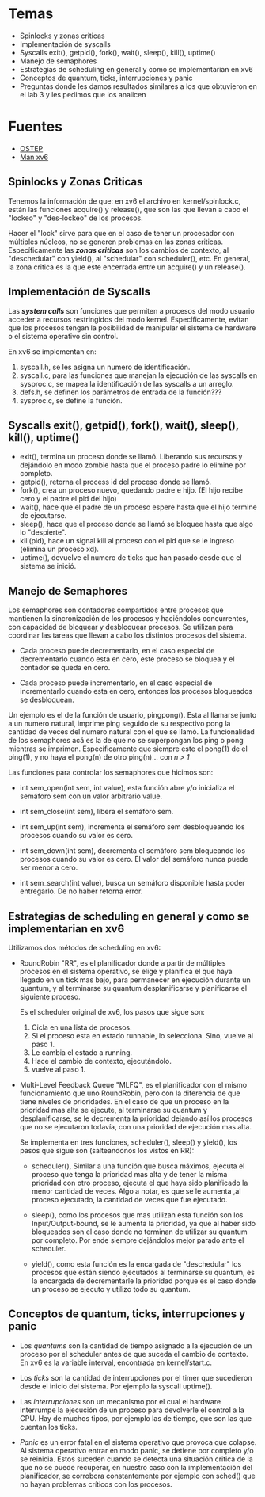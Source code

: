 # Temas
- Spinlocks y zonas criticas
- Implementación de syscalls
- Syscalls exit(), getpid(), fork(), wait(), sleep(), kill(), uptime()
- Manejo de semaphores
- Estrategias de scheduling en general y como se implementarian en xv6
- Conceptos de quantum, ticks, interrupciones y panic
- Preguntas donde les damos resultados similares a los que obtuvieron en el lab 3 y les pedimos que los analicen

# Fuentes
- [OSTEP](https://pages.cs.wisc.edu/~remzi/OSTEP/threads-sema.pdf)
- [Man xv6](https://pdos.csail.mit.edu/6.828/2022/xv6/book-riscv-rev3.pdf)

## Spinlocks y Zonas Criticas
Tenemos la información de que: en xv6 el archivo en kernel/spinlock.c, están las funciones acquire() y release(), que son las que llevan a cabo el "lockeo" y "des-lockeo" de los procesos.

Hacer el "lock" sirve para que en el caso de tener un procesador con múltiples núcleos, no se generen problemas en las zonas criticas.
Específicamente las ***zonas criticas*** son los cambios de contexto, al "deschedular" con yield(), al "schedular" con scheduler(), etc. En general, la zona critica es la que este encerrada entre un acquire() y un release().

## Implementación de Syscalls
Las ***system calls*** son funciones que permiten a procesos del modo usuario acceder a recursos restringidos del modo kernel. Específicamente, evitan que los procesos tengan la posibilidad de manipular el sistema de hardware o el sistema operativo sin control.

En xv6 se implementan en:
1. syscall.h, se les asigna un numero de identificación.
2. syscall.c, para las funciones que manejan la ejecución de las syscalls en sysproc.c, se mapea la identificación de las syscalls a un arreglo.
3. defs.h, se definen los parámetros de entrada de la función???
4. sysproc.c, se define la función.

## Syscalls exit(), getpid(), fork(), wait(), sleep(), kill(), uptime()
- exit(), termina un proceso donde se llamó. Liberando sus recursos y dejándolo en modo zombie hasta que el proceso padre lo elimine por completo.
- getpid(), retorna el process id del proceso donde se llamó.
- fork(), crea un proceso nuevo, quedando padre e hijo. (El hijo recibe cero y el padre el pid del hijo)
- wait(), hace que el padre de un proceso espere hasta que el hijo termine de ejecutarse.
- sleep(), hace que el proceso donde se llamó se bloquee hasta que algo lo "despierte".
- kill(pid), hace un signal kill al proceso con el pid que se le ingreso (elimina un proceso xd).
- uptime(), devuelve el numero de ticks que han pasado desde que el sistema se inició.

## Manejo de Semaphores
Los semaphores son contadores compartidos entre procesos que mantienen la sincronización de los procesos y haciéndolos concurrentes, con capacidad de bloquear y desbloquear procesos. Se utilizan para coordinar las tareas que llevan a cabo los distintos procesos del sistema.

- Cada proceso puede decrementarlo, en el caso especial de decrementarlo cuando esta en cero, este proceso se bloquea y el contador se queda en cero.

- Cada proceso puede incrementarlo, en el caso especial de incrementarlo cuando esta en cero, entonces los procesos bloqueados se desbloquean.

Un ejemplo es el de la función de usuario, pingpong(). Esta al llamarse junto a un numero natural, imprime ping seguido de su respectivo pong la cantidad de veces del numero natural con el que se llamó. 
La funcionalidad de los semaphores acá es la de que no se superpongan los ping o pong mientras se imprimen. Específicamente que siempre este el pong(1) de el ping(1), y no haya el pong(n) de otro ping(n)... con *n > 1*

Las funciones para controlar los semaphores que hicimos son:
- int sem_open(int sem, int value), esta función abre y/o inicializa el semáforo sem con un valor arbitrario value.

- int sem_close(int sem), libera el semáforo sem.

- int sem_up(int sem), incrementa el semáforo sem desbloqueando los procesos cuando su valor es cero.

- int sem_down(int sem), decrementa el semáforo sem bloqueando los procesos cuando su valor es cero. El valor del semáforo nunca puede ser menor a cero.

- int sem_search(int value), busca un semáforo disponible hasta poder entregarlo. De no haber retorna error.

## Estrategias de scheduling en general y como se implementarian en xv6
Utilizamos dos métodos de scheduling en xv6: 
- RoundRobin "RR", es el planificador donde a partir de múltiples procesos en el sistema operativo, se elige y planifica el que haya llegado en un tick mas bajo, para permanecer en ejecución durante un quantum, y al terminarse su quantum desplanificarse y planificarse el siguiente proceso.
  
  Es el scheduler original de xv6, los pasos que sigue son:
  1. Cicla en una lista de procesos.
  2. Si el proceso esta en estado runnable, lo selecciona. Sino, vuelve al paso 1.
  3. Le cambia el estado a running.
  4. Hace el cambio de contexto, ejecutándolo.
  5. vuelve al paso 1.

- Multi-Level Feedback Queue "MLFQ", es el planificador con el mismo funcionamiento que uno RoundRobin, pero con la diferencia de que tiene niveles de prioridades. En el caso de que un proceso en la prioridad mas alta se ejecute, al terminarse su quantum y desplanificarse, se le decrementa la prioridad dejando así los procesos que no se ejecutaron todavía, con una prioridad de ejecución mas alta.
  
  Se implementa en tres funciones, scheduler(), sleep() y yield(), los pasos que sigue son (salteandonos los vistos en RR):
  - scheduler(), Similar a una función que busca máximos, ejecuta el proceso que tenga la prioridad mas alta y de tener la misma prioridad con otro proceso, ejecuta el que haya sido planificado la menor cantidad de veces. Algo a notar, es que se le aumenta ,al proceso ejecutado, la cantidad de veces que fue ejecutado.

  - sleep(), como los procesos que mas utilizan esta función son los Input/Output-bound, se le aumenta la prioridad, ya que al haber sido bloqueados son el caso donde no terminan de utilizar su quantum por completo. Por ende siempre dejándolos mejor parado ante el scheduler.

  - yield(), como esta función es la encargada de "deschedular" los procesos que están siendo ejecutados al terminarse su quantum, es la encargada de decrementarle la prioridad porque es el caso donde un proceso se ejecuto y utilizo todo su quantum.

## Conceptos de quantum, ticks, interrupciones y panic
- Los *quantums* son la cantidad de tiempo asignado a la ejecución de un proceso por el scheduler antes de que suceda el cambio de contexto. En xv6 es la variable interval, encontrada en kernel/start.c.

- Los *ticks* son la cantidad de interrupciones por el timer que sucedieron desde el inicio del sistema. Por ejemplo la syscall uptime().

- Las *interrupciones* son un mecanismo por el cual el hardware interrumpe la ejecución de un proceso para devolverle el control a la CPU. Hay de muchos tipos, por ejemplo las de tiempo, que son las que cuentan los ticks.

- *Panic* es un error fatal en el sistema operativo que provoca que colapse. Al sistema operativo entrar en modo panic, se detiene por completo y/o se reinicia. Estos suceden cuando se detecta una situación critica de la que no se puede recuperar, en nuestro caso con la implementación del planificador, se corrobora constantemente por ejemplo con sched() que no hayan problemas críticos con los procesos.